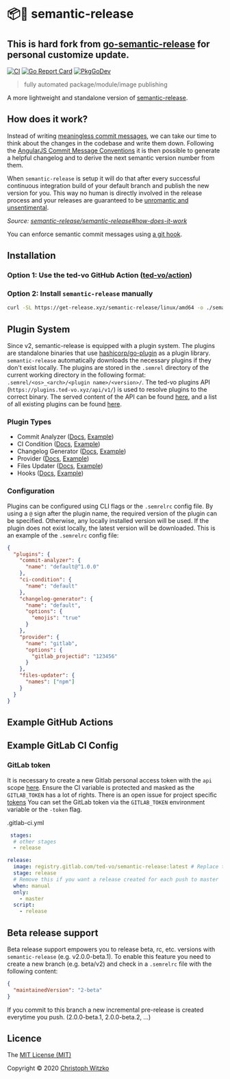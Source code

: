 # :package::rocket: semantic-release

## This is hard fork from [go-semantic-release](https://github.com/go-semantic-release/semantic-release) for personal customize update.

[![CI](https://github.com/ted-vo/semantic-release/workflows/CI/badge.svg?branch=master)](https://github.com/ted-vo/semantic-release/actions?query=workflow%3ACI+branch%3Amaster)
[![Go Report Card](https://goreportcard.com/badge/github.com/ted-vo/semantic-release)](https://goreportcard.com/report/github.com/ted-vo/semantic-release)
[![PkgGoDev](https://pkg.go.dev/badge/github.com/ted-vo/semantic-release/v3)](https://pkg.go.dev/github.com/ted-vo/semantic-release/v3)

> fully automated package/module/image publishing

A more lightweight and standalone version of [semantic-release](https://github.com/semantic-release/semantic-release).

## How does it work?

Instead of writing [meaningless commit messages](http://whatthecommit.com/), we can take our time to think about the changes in the codebase and write them down. Following the [AngularJS Commit Message Conventions](https://docs.google.com/document/d/1QrDFcIiPjSLDn3EL15IJygNPiHORgU1_OOAqWjiDU5Y/edit) it is then possible to generate a helpful changelog and to derive the next semantic version number from them.

When `semantic-release` is setup it will do that after every successful continuous integration build of your default branch and publish the new version for you. This way no human is directly involved in the release process and your releases are guaranteed to be [unromantic and unsentimental](http://sentimentalversioning.org/).

_Source: [semantic-release/semantic-release#how-does-it-work](https://github.com/semantic-release/semantic-release#how-does-it-work)_

You can enforce semantic commit messages using [a git hook](https://github.com/hazcod/semantic-commit-hook).

## Installation

### Option 1: Use the ted-vo GitHub Action ([ted-vo/action](https://github.com/ted-vo/action))

### Option 2: Install `semantic-release` manually

```bash
curl -SL https://get-release.xyz/semantic-release/linux/amd64 -o ./semantic-release && chmod +x ./semantic-release
```

## Plugin System

Since v2, semantic-release is equipped with a plugin system. The plugins are standalone binaries that use [hashicorp/go-plugin](https://github.com/hashicorp/go-plugin) as a plugin library. `semantic-release` automatically downloads the necessary plugins if they don't exist locally. The plugins are stored in the `.semrel` directory of the current working directory in the following format: `.semrel/<os>_<arch>/<plugin name>/<version>/`. The ted-vo plugins API (`https://plugins.ted-vo.xyz/api/v1/`) is used to resolve plugins to the correct binary. The served content of the API can be found [here](https://github.com/ted-vo/ted-vo.github.io/tree/plugin-index), and a list of all existing plugins can be found [here](https://plugins.ted-vo.xyz/api/v1/plugins.json).

### Plugin Types

* Commit Analyzer ([Docs](https://pkg.go.dev/github.com/ted-vo/semantic-release/v3/pkg/analyzer?tab=doc#CommitAnalyzer), [Example](https://github.com/ted-vo/commit-analyzer-cz))
* CI Condition ([Docs](https://pkg.go.dev/github.com/ted-vo/semantic-release/v3/pkg/condition?tab=doc#CICondition), [Example](https://github.com/ted-vo/condition-github))
* Changelog Generator ([Docs](https://pkg.go.dev/github.com/ted-vo/semantic-release/v3/pkg/generator?tab=doc#ChangelogGenerator), [Example](https://github.com/ted-vo/changelog-generator-default))
* Provider ([Docs](https://pkg.go.dev/github.com/ted-vo/semantic-release/v3/pkg/provider?tab=doc#Provider), [Example](https://github.com/ted-vo/provider-github))
* Files Updater ([Docs](https://pkg.go.dev/github.com/ted-vo/semantic-release/v3/pkg/updater?tab=doc#FilesUpdater), [Example](https://github.com/ted-vo/files-updater-npm))
* Hooks ([Docs](https://pkg.go.dev/github.com/ted-vo/semantic-release/v3/pkg/hooks?tab=doc#Hooks), [Example](https://github.com/ted-vo/hooks-goreleaser))

### Configuration

Plugins can be configured using CLI flags or the `.semrelrc` config file. By using a `@` sign after the plugin name, the required version of the plugin can be specified. Otherwise, any locally installed version will be used. If the plugin does not exist locally, the latest version will be downloaded. This is an example of the `.semrelrc` config file:

```json
{
  "plugins": {
    "commit-analyzer": {
      "name": "default@^1.0.0"
    },
    "ci-condition": {
      "name": "default"
    },
    "changelog-generator": {
      "name": "default",
      "options": {
        "emojis": "true"
      }
    },
    "provider": {
      "name": "gitlab",
      "options": {
        "gitlab_projectid": "123456"
      }
    },
    "files-updater": {
      "names": ["npm"]
    }
  }
}
```

## Example GitHub Actions

## Example GitLab CI Config

### GitLab token

It is necessary to create a new Gitlab personal access token with the `api` scope [here](https://gitlab.com/profile/personal_access_tokens).
Ensure the CI variable is protected and masked as the `GITLAB_TOKEN` has a lot of rights. There is an open issue for project specific [tokens](https://gitlab.com/gitlab-org/gitlab/issues/756)
You can set the GitLab token via the `GITLAB_TOKEN` environment variable or the `-token` flag.

.gitlab-ci.yml

```yml
 stages:
  # other stages
  - release

release:
  image: registry.gitlab.com/ted-vo/semantic-release:latest # Replace this with the current release
  stage: release
  # Remove this if you want a release created for each push to master
  when: manual
  only:
    - master
  script:
    - release
```

## Beta release support

Beta release support empowers you to release beta, rc, etc. versions with `semantic-release` (e.g. v2.0.0-beta.1). To enable this feature you need to create a new branch (e.g. beta/v2) and check in a `.semrelrc` file with the following content:

``` json
{
  "maintainedVersion": "2-beta"
}
```

If you commit to this branch a new incremental pre-release is created everytime you push. (2.0.0-beta.1, 2.0.0-beta.2, ...)

## Licence

The [MIT License (MIT)](http://opensource.org/licenses/MIT)

Copyright © 2020 [Christoph Witzko](https://twitter.com/christophwitzko)
